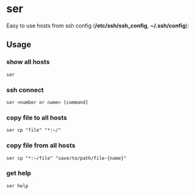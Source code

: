 # ser

Easy to use hosts from ssh config (**/etc/ssh/ssh_config**, **~/.ssh/config**):

## Usage

### show all hosts

	ser
	
### ssh connect

	ser <number or name> [command]
	
### copy file to all hosts

	ser cp "file" "*:~/"
	
### copy file from all hosts

	ser cp "*:~/file" "save/to/path/file-{name}"
	
### get help

	ser help